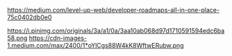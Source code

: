 https://medium.com/level-up-web/developer-roadmaps-all-in-one-place-75c0402db0e0

https://i.pinimg.com/originals/3a/a1/0a/3aa10ab068d97d1710591594edc6ba58.png
https://cdn-images-1.medium.com/max/2400/1*oYlCgs88W4kK8WftwERubw.png